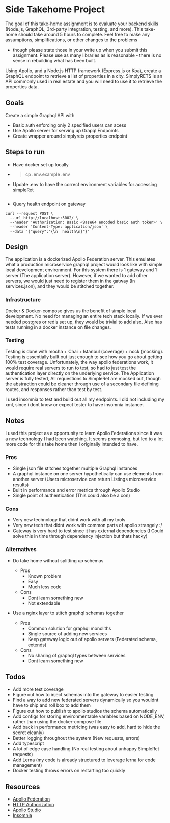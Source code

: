 # Side Takehome Project
The goal of this take-home assignment is to evaluate your backend skills (Node.js, GraphQL,
3rd-party integration, testing, and more). This take-home should take around 5 hours to
complete. Feel free to make any assumptions, simplifications, or other changes to the problems
- though please state those in your write up when you submit this assignment. Please use as
many libraries as is reasonable - there is no sense in rebuilding what has been built.

Using Apollo, and a Node.js HTTP framework (Express.js or Koa), create a GraphQL endpoint
to retrieve a list of properties in a city. SimplyRETS is an API commonly used in real estate and
you will need to use it to retrieve the properties data.

## Goals
Create a simple Graphql API with
- Basic auth enforcing only 2 specified users can acess
- Use Apollo server for serving up Grapql Endpoints
- Create wrapper around simplyrets properties endpoint

## Steps to run
- Have docker set up locally
- > cp .env.example .env
- Update .env to have the correct environment variables for accessing simpleRet
```

```
- Query health endpoint on gateway

```
curl --request POST \
  --url http://localhost:3002/ \
  --header 'Authorization: Basic <Base64 encoded basic auth token>' \
  --header 'Content-Type: application/json' \
  --data '{"query":"{\n  health\n}"}'
```

## Design
The application is a dockerized Apollo Federation server. This emulates what a production microservice graphql 
project would look like with simple local development environment. For this system there is 1 gateway and 1 server (The application server).
However, if we wanted to add other servers, we would just need to register them in the gatway (In services.json), and they would be stitched together.

### Infrastructure
Docker & Docker-compose gives us the benefit of simple local development. No need for managing an entire tech stack locally. If we ever needed postgres or redis set up, they would be trivial to add also. Also has tests running in a docker instance on file changes. 

### Testing
Testing is done with mocha + Chai + Istanbul (coverage) + nock (mocking). Testing is essentially built out just enough to see how you go about getting 100% test coverage. Unfortunately, the way apollo federations work, it would require real servers to run to test, so had to just test the authentication layer directly on the underlying service. The Application server is fully tested, All requestions to SimpleRet are mocked out, though the abstraction could be cleaner through use of a secondary file defining routes, and responses rather than test by test. 

I used insomnia to test and build out all my endpoints. I did not including my xml, since i dont know or expect tester to have insomnia instance. 

## Notes
I used this project as a opportunity to learn Apollo Federations since it was a new technology I had been watching.
It seems promosing, but led to a lot more code for this take home then I originally intended to have. 

### Pros
- Single json file stitches together multiple Graphql instances
- A graphql instance on one server hypothetically can use elements from another server (Users microservice can return Listings microservice results)
- Built in performance and error metrics through Apollo Studio
- Single point of authentication (This could also be a con)
### Cons
- Very new technology that didnt work with all my tools
- Very new tech that didnt work with common parts of apollo strangely :/
- Gateway is very hard to test since it has external dependencies (I Could solve this in time through dependency injection but thats hacky)

### Alternatives
- Do take home without splitting up schemas
  - Pros
    - Known problem
    - Easy
    - Much less code
  - Cons
    - Dont learn something new
    - Not extendable

- Use a nginx layer to stitch graphql schemas together
  - Pros
    - Common solution for graphql monoliths
    - Single source of adding new services
    - Keep gateway logic out of apollo servers (Federated schema, extends)
  - Cons
    - No sharing of graphql types between services
    - Dont learn something new

## Todos
- Add more test coverage
- Figure out how to inject schemas into the gateway to easier testing
- Find a way to add new federated servers dynamically so you wouldnt have to ship and roll box to add them
- Figure out how to publish to apollo studios the schema automatically
- Add configs for storing environmentable variables based on NODE_ENV, rather than using the docker-compose file
- Add back in performance metricing (was easy to add, hard to hide the secret cleanly)
- Better logging throughout the system (New requests, errors)
- Add typescript
- A lot of edge case handling (No real testing about unhappy SimpleRet requests)
- Add Lerna (my code is already structured to leverage lerna for code management)
- Docker testing throws errors on restarting too quickly

## Resources
- [Apollo Federation](https://www.apollographql.com/docs/federation/)
- [HTTP Authorization](https://www.ietf.org/rfc/rfc2617.txt)
- [Apollo Studio](https://studio.apollographql.com/)
- [Insomnia](https://insomnia.rest/graphql/)
